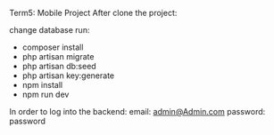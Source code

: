 Term5: Mobile Project
After clone the project:

change database
run:
-   composer install
-   php artisan migrate
-   php artisan db:seed
-   php artisan key:generate
-   npm install
-   npm run dev

In order to log into the backend:
email: admin@Admin.com
password: password
